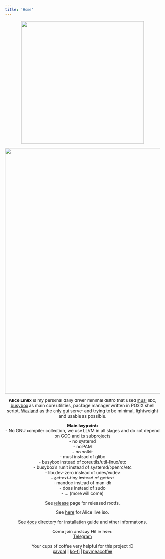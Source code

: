 ```yaml
---
title: 'Home'
---
```

<p align="center">
	<img src="https://codeberg.org/emmett1/alicelinux/raw/branch/main/files/AliceLinux.png" width="400"/>
</p>

<p align="center">
	<img src="https://codeberg.org/emmett1/alicelinux/raw/branch/main/files/grimshot-240524-234840.png" width="800"/>
</p>

<p align="center">
	<b>Alice Linux</b> is my personal daily driver minimal distro that used <a href="https://musl.libc.org/">musl</a> libc, <a href="https://www.busybox.net/">busybox</a> as main core utilities, package manager written in POSIX shell script, <a href="https://wayland.freedesktop.org/">Wayland</a> as the only gui server and trying to be minimal, lightweight and usable as possible.
</p>

<p align="center"><b>Main keypoint:</b></br>
- No GNU compiler collection, we use LLVM in all stages and do not depend on GCC and its subprojects</br>
- no systemd</br>
- no PAM</br>
- no polkit</br>
- musl instead of glibc</br>
- busybox instead of coreutils/util-linux/etc</br>
- busybox's runit instead of systemd/openrc/etc</br>
- libudev-zero instead of udev/eudev</br>
- gettext-tiny instead of gettext</br>
- mandoc instead of man-db</br>
- doas instead of sudo</br>
- ... (more will come)</p>

<p align="center">
    See <a href="https://codeberg.org/emmett1/alicelinux/releases">release</a> page for released rootfs.
</p>

<p align="center">
    See <a href="https://sourceforge.net/projects/alice-linux/files/iso/">here</a> for Alice live iso.
</p>

<p align="center">
    See <a href="https://codeberg.org/emmett1/alicelinux/src/branch/main/docs">docs</a> directory for installation guide and other informations.
</p>

<p align="center">
    Come join and say Hi! in here:</br>
    <a href="https://t.me/alicelinux">Telegram</a>
</p>

<p align="center">
	Your cups of coffee very helpful for this project :D</br>
    <a href="https://paypal.me/syazwanemmett">paypal</a> | <a href="https://ko-fi.com/emmett1">ko-fi</a> | <a href="https://buymeacoffee.com/emmett1">buymeacoffee</a>
</p>
